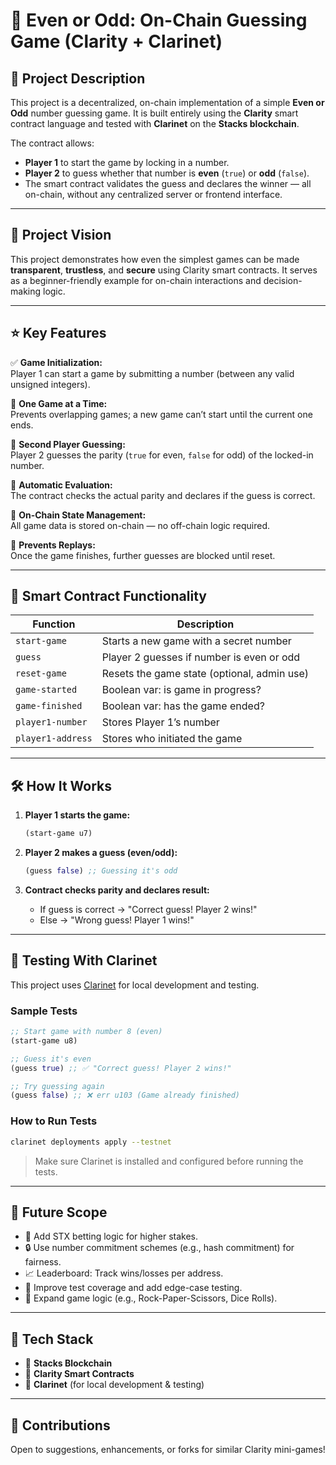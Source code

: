 # 🎲 Even or Odd: On-Chain Guessing Game (Clarity + Clarinet)

## 📜 Project Description  
This project is a decentralized, on-chain implementation of a simple **Even or Odd** number guessing game. It is built entirely using the **Clarity** smart contract language and tested with **Clarinet** on the **Stacks blockchain**.

The contract allows:
- **Player 1** to start the game by locking in a number.
- **Player 2** to guess whether that number is **even** (`true`) or **odd** (`false`).
- The smart contract validates the guess and declares the winner — all on-chain, without any centralized server or frontend interface.

---

## 🔭 Project Vision  

This project demonstrates how even the simplest games can be made **transparent**, **trustless**, and **secure** using Clarity smart contracts. It serves as a beginner-friendly example for on-chain interactions and decision-making logic.

---

## ⭐ Key Features

✅ **Game Initialization:**  
Player 1 can start a game by submitting a number (between any valid unsigned integers).  

🎯 **One Game at a Time:**  
Prevents overlapping games; a new game can’t start until the current one ends.  

👥 **Second Player Guessing:**  
Player 2 guesses the parity (`true` for even, `false` for odd) of the locked-in number.  

🧠 **Automatic Evaluation:**  
The contract checks the actual parity and declares if the guess is correct.  

🔐 **On-Chain State Management:**  
All game data is stored on-chain — no off-chain logic required.  

🚫 **Prevents Replays:**  
Once the game finishes, further guesses are blocked until reset.

---

## 📂 Smart Contract Functionality

| Function          | Description                                  |
|-------------------|----------------------------------------------|
| `start-game`      | Starts a new game with a secret number       |
| `guess`           | Player 2 guesses if number is even or odd    |
| `reset-game`      | Resets the game state (optional, admin use)  |
| `game-started`    | Boolean var: is game in progress?            |
| `game-finished`   | Boolean var: has the game ended?             |
| `player1-number`  | Stores Player 1’s number                     |
| `player1-address` | Stores who initiated the game                |

---

## 🛠 How It Works

1. **Player 1 starts the game:**
   ```clojure
   (start-game u7)
   ```

2. **Player 2 makes a guess (even/odd):**
   ```clojure
   (guess false) ;; Guessing it's odd
   ```

3. **Contract checks parity and declares result:**
   - If guess is correct → "Correct guess! Player 2 wins!"
   - Else → "Wrong guess! Player 1 wins!"

---

## 🧪 Testing With Clarinet

This project uses [Clarinet](https://github.com/hirosystems/clarinet) for local development and testing.

### Sample Tests

```clojure
;; Start game with number 8 (even)
(start-game u8)

;; Guess it's even
(guess true) ;; ✅ "Correct guess! Player 2 wins!"

;; Try guessing again
(guess false) ;; ❌ err u103 (Game already finished)
```

### How to Run Tests

```bash
clarinet deployments apply --testnet
```

> Make sure Clarinet is installed and configured before running the tests.

---

## 🚀 Future Scope

- 🧱 Add STX betting logic for higher stakes.
- 🔒 Use number commitment schemes (e.g., hash commitment) for fairness.
- 📈 Leaderboard: Track wins/losses per address.
- 🧪 Improve test coverage and add edge-case testing.
- 🧩 Expand game logic (e.g., Rock-Paper-Scissors, Dice Rolls).

---

## 📎 Tech Stack

- 💎 **Stacks Blockchain**
- 📘 **Clarity Smart Contracts**
- 🧪 **Clarinet** (for local development & testing)

---

## 🙌 Contributions

Open to suggestions, enhancements, or forks for similar Clarity mini-games!

